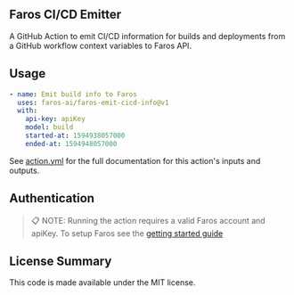 ## Faros CI/CD Emitter

A GitHub Action to emit CI/CD information for builds and deployments from a GitHub workflow
context variables to Faros API.

## Usage

```yaml
- name: Emit build info to Faros
  uses: faros-ai/faros-emit-cicd-info@v1
  with:
    api-key: apiKey
    model: build
    started-at: 1594938057000
    ended-at: 1594948057000
```

See [action.yml](action.yml) for the full documentation for this action's inputs and outputs.

## Authentication

> :clipboard: NOTE: Running the action requires a valid Faros account and
> apiKey. To setup Faros see the [getting started guide](https://docs.faros.ai/#/?id=installation)

## License Summary

This code is made available under the MIT license.
